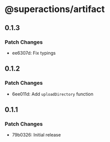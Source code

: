 # @superactions/artifact

## 0.1.3

### Patch Changes

- ee6307d: Fix typings

## 0.1.2

### Patch Changes

- 6ee011d: Add `uploadDirectory` function

## 0.1.1

### Patch Changes

- 79b0326: Initial release
